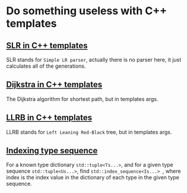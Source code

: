 # Do something useless with C++ templates

## [SLR in C++ templates](SLR)
SLR stands for `Simple LR parser`, actually there is no parser here, it just calculates all of the generations.

## [Dijkstra in C++ templates](Dijkstra)
The Dijkstra algorithm for shortest path, but in templates args.

## [LLRB in C++ templates](LLRB)
LLRB stands for `Left Leaning Red-Black` tree, but in templates args.

## [Indexing type sequence](IndexTypeSequence)
For a known type dictionary `std::tuple<Ts...>`, and for a given type
sequence `std::tuple<Us...>`, find `std::index_sequence<Is...> `, where
index is the index value in the dictionary of each type in the given type sequence.
